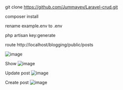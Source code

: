 git clone https://github.com/Jummayev/Laravel-crud.git


composer install

rename example.env to .env

php artisan key:generate


route  http://localhost/blogging/public/posts

![image](https://user-images.githubusercontent.com/82907151/122652696-7dee5d00-d159-11eb-8ecc-1befb0ecac40.png)

Show
![image](https://user-images.githubusercontent.com/82907151/122652725-a7a78400-d159-11eb-907b-30b670ad980f.png)

Update post 
![image](https://user-images.githubusercontent.com/82907151/122652856-84310900-d15a-11eb-82f0-cb385d846a8f.png)

Create post
![image](https://user-images.githubusercontent.com/82907151/122652880-a88ce580-d15a-11eb-9991-c89e404baef1.png)


